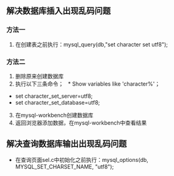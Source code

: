 ## 解决数据库插入出现乱码问题
### 方法一
1. 在创建表之前执行：mysql_query(db,"set character set utf8");
### 方法二
1. 删除原来创建数据库
2. 执行以下三条命令；
  * Show variables like 'character%'；
  * set character_set_server=utf8;
  * set character_set_database=utf8;
3. 在mysql-workbench创建数据库
4. 返回浏览器添加数据，在mysql-workbench中查看结果

## 解决查询数据库输出出现乱码问题
* 在查询页面sel.c中初始化之前执行：mysql_options(db, MYSQL_SET_CHARSET_NAME, "utf8");
